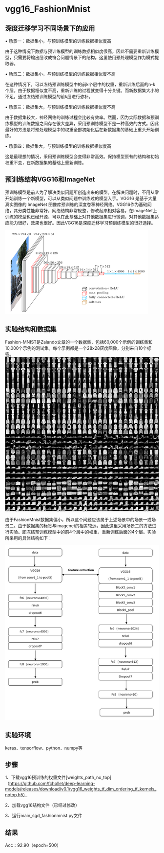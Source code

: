 vgg16_FashionMnist
==================
深度迁移学习不同场景下的应用
-------------------------
•	场景一：数据集小，与预训练模型的训练数据相似度高

由于这种情况下数据与预训练模型的训练数据相似度很高，因此不需要重新训练模型，只需要将输出层改成符合问题情景下的结构。这里使用预处理模型作为模式提取器。

•	场景二：数据集小，与预训练模型的训练数据相似度不高

在这种情况下，可以冻结预训练模型中的前k个层中的权重，重新训练后面的n-k个层。由于数据相似度不高，重新训练的过程就变得十分关键。而新数据集大小的不足，通过冻结预训练模型的前k层进行弥补。

•	场景三：数据集大，与预训练模型的训练数据相似度不高

由于数据集较大，神经网络的训练过程会比较有效率。然而，因为实际数据和预训练模型的训练数据之间存在很大差异，采用预训练模型不是一种高效的方式。因此最好的方法是将预处理模型中的权重全部初始化后在新数据集的基础上重头开始训练。

•	场景四：数据集大，与预训练模型的训练数据相似度高

这是最理想的情况，采用预训练模型会变得非常高效。保持模型原有的结构和初始权重不变，在新数据集的基础上重新训练。


预训练结构VGG16和ImageNet
-------------------------------
预训练模型是前人为了解决类似问题所创造出来的模型。在解决问题时，不用从零开始训练一个新模型，可以从类似问题中训练过的模型入手。VGG16 是基于大量真实图像的 ImageNet 图像库预训练的深度卷积神经网络。VGG16作为基础网络，其分类性能非常好，网络结构非常规整，修改起来相对容易，在ImageNet上训练的模型也已经开源，可以在此基础上对其他数据集进行微调，对其他数据集适应能力很好，效果也很好。因此VGG16是深度迁移学习预训练模型的很好选择。

![](https://github.com/zhangxiaoling/vgg16_FashionMnist/blob/master/1.png)

实验结构和数据集
---------------------------------
Fashion-MNIST是Zalando文章的一个数据集，包括60,000个示例的训练集和10,000个示例的测试集。每个示例都是一个28x28灰度图像，分别来自10个标签。
![](https://github.com/zhangxiaoling/vgg16_FashionMnist/blob/master/3.png)

由于FashionMnist数据集偏小，所以这个问题应该属于上述场景中的场景一或场景二。由于数据集的标签与imagenet的相差较远，因此这里采用场景二的方法进行实验。即冻结预训练模型中的前4个层中的权重，重新训练后面的4个层。实验所采用的具体结构如下：

![](https://github.com/zhangxiaoling/vgg16_FashionMnist/blob/master/2.png)

实验环境
--------------------------------
keras、tensorflow、python、numpy等

步骤
---------------------------------
1、下载vgg16预训练的权重文件[weights_path_no_top]（https://github.com/fchollet/deep-learning-models/releases/download/v0.1/vgg16_weights_tf_dim_ordering_tf_kernels_notop.h5）

2、加载vgg16结构文件（已经过修改）

3、运行main_sgd_fashionmnist.py文件

结果
---------------------------------
Acc：92.90（epoch=500）

